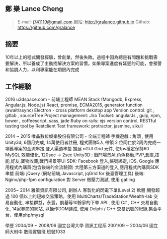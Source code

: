 ## 鄭  樂 Lance Cheng
>E-mail: j741119@gmail.com 網站: http://gralance.github.io Github: https://github.com/gralance

## 摘要

10年以上的程式開發經驗，曾創業，然後失敗。過程中因為總是有問題和挑戰需要解決，所以養成了主動找解決方案的習慣。如果專案進度有延遲的可能，會預警和協調人力，以利專案能在期限內完成

## 工作經驗

2016 u3dspace.com - 前端工程師
MEAN Stack (Mongodb, Express, Angular.js, Node.js)
React, promise, ECMA2015, generator function (await/async)
Electron - cross platform dekstop app
Version control: git , gitlab , sourceTree
Project management: Jira
Toolset: angularJs , gulp, npm, bower , coffeescript, sass, jade
Ruby on rails: ejs version control, RESTful testing tool by Restclient
Test framework: protractor, jasmine, sikuli

2014 ~ 2015 唯晶數位娛樂股份有限公司 - 全端工程師
手機遊戲 : 角頭 , 使用Unity3d, 6個月完成, 14萬使用者註冊, 程式團隊5人
帶領 2 位同仁於2周內完成一項舊專案的金流串接,登入渠道串接
擴展 nGUI Grid 元件, 使fps穩定保持60
MySQL 效能優化, 120sec -> 2sec
Unity3D : 戰鬥場景AI,角色移動,PVP,倉庫,技能,好友,寶物收藏,戰鬥場景等UI
SDK: Facebook 登入,帳號綁定, iOS, Google 應用程式內購買(包含後端的金流驗證)
大陸第三方渠道的登入,應用程式內購買SDK串接
前端: jQuery (網站前端,Javascript, jqGrid for 後臺管理工具)
後端: Nginx/php-fpm configuration
對 Server 做壓力測試, 使用 gatling

2005~ 2014 雅策資訊有限公司, 創辦人
客製化的閃電下單(Level 2) 軟體
開發超過 100 個以上的短線交易策略，使用 MultiCharts/TradeStation/Wealth-lab
交易自動化, 串接群益，永豐，凱基等10餘家的下單 API , 使用 C# , C++
交易自動化, 14家券商的網站, 以操作DOM達成, 使用 Delphi / C++
交易訊號的紀錄,集合平台，使用php/mysql

學歷
2004/09 ~ 2008/06 國立台灣大學 資訊工程系
2001/09 ~ 2004/06 國立師大附中 數理實驗班 班號1033

<!--more-->